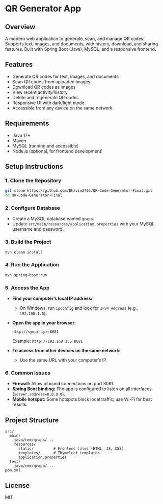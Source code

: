 # QR Generator App

## Overview
A modern web application to generate, scan, and manage QR codes. Supports text, images, and documents, with history, download, and sharing features. Built with Spring Boot (Java), MySQL, and a responsive frontend.

## Features
- Generate QR codes for text, images, and documents
- Scan QR codes from uploaded images
- Download QR codes as images
- View recent activity/history
- Delete and regenerate QR codes
- Responsive UI with dark/light mode
- Accessible from any device on the same network

## Requirements
- Java 17+
- Maven
- MySQL (running and accessible)
- Node.js (optional, for frontend development)

## Setup Instructions

### 1. Clone the Repository
```sh
git clone https://github.com/Bhavin2705/QR-Code-Generator-Final.git
cd QR-Code-Generator-Final
```

### 2. Configure Database
- Create a MySQL database named `qrapp`.
- Update `src/main/resources/application.properties` with your MySQL username and password.

### 3. Build the Project
```sh
mvn clean install
```

### 4. Run the Application
```sh
mvn spring-boot:run
```

### 5. Access the App
- **Find your computer’s local IP address:**
  - On Windows, run `ipconfig` and look for `IPv4 Address` (e.g., `192.168.1.5`).
- **Open the app in your browser:**
  ```
  http://<your-ip>:8081
  ```
  Example: `http://192.168.1.5:8081`

- **To access from other devices on the same network:**
  - Use the same URL with your computer’s IP.

### 6. Common Issues
- **Firewall:** Allow inbound connections on port 8081.
- **Spring Boot binding:** The app is configured to listen on all interfaces (`server.address=0.0.0.0`).
- **Mobile hotspot:** Some hotspots block local traffic; use Wi-Fi for best results.

## Project Structure
```
src/
  main/
    java/com/qrapp/...
    resources/
      static/         # Frontend files (HTML, JS, CSS)
      templates/      # Thymeleaf templates
      application.properties
  test/
    java/com/qrapp/...
pom.xml
```

## License
MIT
